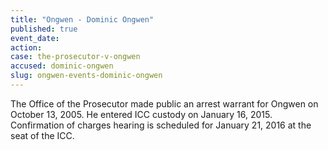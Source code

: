 ```yaml
---
title: "Ongwen - Dominic Ongwen"
published: true
event_date:
action:
case: the-prosecutor-v-ongwen
accused: dominic-ongwen
slug: ongwen-events-dominic-ongwen
---
```


The Office of the Prosecutor made public an arrest warrant for Ongwen on October 13, 2005. He entered ICC custody on January 16, 2015. Confirmation of charges hearing is scheduled for January 21, 2016 at the seat of the ICC.

